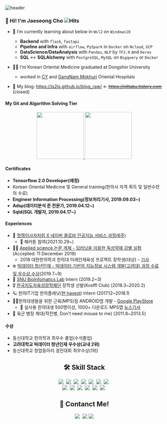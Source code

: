 <!-- 헤더 -->

![header](https://capsule-render.vercel.app/api?type=waving&color=f6ebe1&height=150&section=header&text=DataEngineer%20and%20K.M.D&fontSize=50&fontColor=152447&desc=데이터%20엔지니어를%20꿈꾸는%20한의사,%20조재성입니다.&descAlignY=80)

### 👋 Hi! I'm Jaeseong Cho ![Hits](https://hits.seeyoufarm.com/api/count/incr/badge.svg?url=https%3A%2F%2Fis2js.github.io%2Fblog_raw&count_bg=152447&title_bg=f6ebe1&icon_color=%23E1DFDF&title=%EB%B0%A9%EB%AC%B8%EC%9E%90+%EC%88%98&edge_flat=false)

- 🌱 I’m currently learning about below in `Wsl2` on `Windows10`
  - **Backend** with `flask`, `fastapi` 
  - **Pipeline and Infra** with `airflow`, `PySpark` in `Docker` on `Ncloud`, `GCP`
  - **DataScience/DataAnalysis** with `Pandas`, `NLP` by `TF2.0` and `Keras`
  - **SQL** <-> **SQLAlchemy** with `PostgreSQL`, `MySQL` on `Bigquery` or `Docker`

- 👨‍⚕️ I'm Korean Oriental Medicine graduated at Dongshin University 
  - worked in [CY](http://www.cyhani.com/) and [GangNam Mokhuri](https://www.mokhuri.com/) Oriental Hospitals

- 🧐 My blog: https://is2js.github.io/blog_raw/ <- ~~https://nittaku.tistory.com~~ (closed)

#### My Git and Algorithm Solving Tier
<p align="center">
  <a href="#">
    <!--   graywhite or nord theme -->
      <img src="https://github-readme-stats.vercel.app/api?username=is2js&theme=graywhite&show_icons=true" height="150px">
  </a>
  <a href="#">
    <img src="http://mazassumnida.wtf/api/v2/generate_badge?boj=tingstyle1&cache=c" height="150px">
  </a>
</p>

#### Certificates
- **Tensorflow 2.0 Developer(예정)**
- Korean Oriental Medicine 및 General training(한의사 자격 획득 및 일반수련의 수료)
- **Engineer Information Processing(정보처리기사, 2019.09.03~)**
- **Adsp(데이터분석 준 전문가, 2019.04.12~)**
- **Sqld(SQL 개발자, 2019.04.17~)**

#### Experiences 
- 👀 [멋쟁이사자처럼 X 네이버 클로바 인공지능 서비스 과정(6주)](https://likelion.notion.site/67ba4147eb20401f9dbcf853acbdf42c)
  - 🏃 해커톤 참여(2021.10.29~)
- 👨‍🎓 [Applied science 논문 게제 - 딥러닝을 이용한 독성약재 감별 실험](https://www.mdpi.com/2076-3417/9/24/5456) (Accepted: 11 December 2019)
  - 2018 대한한의학괴 한의대 미래인재육성 프로젝트 장학생(대상) - [기사](https://www.akomnews.com/bbs/board.php?bo_table=news&wr_id=27990) 
- ❄️ [빅데이터 청년인재 - 빅데이터 기반의 지능정보 시스템 개발(고려대) 과정 수료 및 우수상 수상](https://github.com/realblack0/One-Punch)(2019.7~9)
- 🧬 [SNU BioInfomatics Lab](http://www.snubi.org/) Intern (2019.2~3)
- 🎖 [한국지도자육성장학재단](https://www.kosffl.or.kr/) 장학생 선발(Kosffl Club) (2018.3~2020.2)
- 🪐 한의IT기업 한의플래닛([현 havest](havest.kr)) Intern (2017.12~2018.1)
- 👨‍⚕️한의대생들을 위한 근육(MPS)침 ANDROID앱 개발 - [Google PlayStore](https://play.google.com/store/apps/details?id=org.dshani.cho.MPS_FLEX_1122notice&hl=ko&gl=US)
  - 🤏 실사용 한의대생 500명이상, 1000+ 다운로드 MPS앱 [뉴스기사](https://www.mjmedi.com/news/articleView.html?idxno=33999)
- 💪 육군 병장 제대(작전병, Don't need mouse to me) (2011.8~2013.5)

#### 수상
- 동신대학교 한의학과 최우수 졸업(수석졸업)
- **고려대학교 빅데이터 청년인재 우수상(교내 2위)**
- 동신대학교 창업동아리 경진대회 최우수상(1위)






<!-- ### Solved.ac Tier
<p align="center">
</p>
 -->
<!-- 스택 icon -->

<h2 align="center">🛠 Skill Stack</h2>

<p align="center">
  <img src="https://img.shields.io/badge/Python-3766AB?style=flat-square&logo=Python&logoColor=white"/></a>&nbsp 
  <img src="https://img.shields.io/badge/Java-007396?style=flat-square&logo=Java&logoColor=white"/></a>&nbsp 
  <img src="https://img.shields.io/badge/C++-00599C?style=flat-square&logo=C%2B%2B&logoColor=white"/></a>&nbsp 
  <img src="https://img.shields.io/badge/C-A8B9CC?style=flat-square&logo=C&logoColor=white"/></a>&nbsp 
  <img src="https://img.shields.io/badge/Javascript-ffb13b?style=flat-square&logo=javascript&logoColor=white"/></a>&nbsp 
  <img src="https://img.shields.io/badge/css-1572B6?style=flat-square&logo=css3&logoColor=white"/></a>&nbsp 
  <img src="https://img.shields.io/badge/Go-11B48A?style=flat-square&logo=Go&logoColor=white"/></a>&nbsp 
  <br>
  <img src="https://img.shields.io/badge/SpringBoot-6DB33F?style=flat-square&logo=Spring&logoColor=white"/></a>&nbsp 
  <img src="https://img.shields.io/badge/Django-092E20?style=flat-square&logo=Django&logoColor=white"/></a>&nbsp 
  <img src="https://img.shields.io/badge/Mysql-E6B91E?style=flat-square&logo=MySql&logoColor=white"/></a>&nbsp 
  <img src="https://img.shields.io/badge/HyperledgerFabric-DB3552?style=flat-square&logo=Hulu&logoColor=white"/></a>&nbsp 
  <img src="https://img.shields.io/badge/aws-333664?style=flat-square&logo=amazon-aws&logoColor=white"/></a>&nbsp 
  <img src="https://img.shields.io/badge/elasticsearch-005571?style=flat-square&logo=elasticsearch&logoColor=white"/></a>&nbsp 
</p>

<!-- 연락처 -->
<h2 align="center">👋 Contanct Me!  </h2>

<p align="center">
    <a href="mailto:tingstyle1@gmail.com"><img src="https://img.shields.io/badge/Gmail-d14836?style=flat-square&logo=Gmail&logoColor=white&link=tingstyle1@gmail.com"/></a>&nbsp
    <a href="https://www.facebook.com/tingstyle1"><img src="https://img.shields.io/badge/Facebook-1877F2?style=flat-square&logo=facebook&logoColor=white"/></a>
    <a href="https://www.github.com/is2js"><img src="https://img.shields.io/badge/GitHub-100000?style=flat-square&logo=github&logoColor=white"/></a>
</p>

